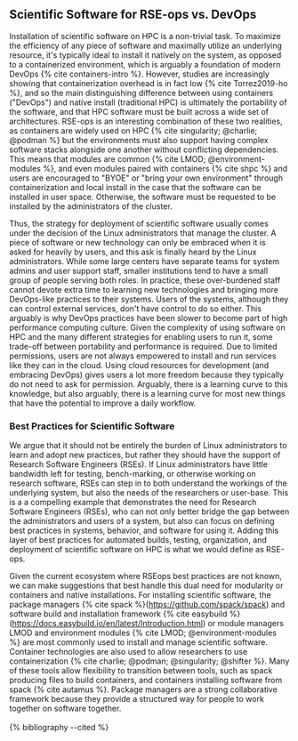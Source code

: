 ## Scientific Software for RSE-ops vs. DevOps

Installation of scientific software on HPC is a non-trivial task. To
maximize the efficiency of any piece of software and maximally utilize
an underlying resource, it's typically ideal to install it natively on
the system, as opposed to a containerized environment, which is arguably
a foundation of modern DevOps {% cite containers-intro %}. However, studies are
increasingly showing that containerization overhead is in fact low
{% cite Torrez2019-ho %}, and so the main distinguishing difference between
using containers ("DevOps") and native install (traditional HPC) is
ultimately the portability of the software, and that HPC software must
be built across a wide set of architectures. RSE-ops is an interesting
combination of these two realities, as containers are widely used on HPC
{% cite singularity; @charlie; @podman %} but the environments must also support
having complex software stacks alongside one another without conflicting
dependencies. This means that modules are common
{% cite LMOD; @environment-modules %}, and even modules paired with containers
{% cite shpc %} and users are encouraged to "BYOE" or "bring your own
environment" through containerization and local install in the case
that the software can be installed in user space. Otherwise, the
software must be requested to be installed by the administrators of the
cluster.

Thus, the strategy for deployment of scientific software usually comes
under the decision of the Linux administrators that manage the cluster.
A piece of software or new technology can only be embraced when it is
asked for heavily by users, and this ask is finally heard by the Linux
administrators. While some large centers have separate teams for system
admins and user support staff, smaller institutions tend to have a small
group of people serving both roles. In practice, these over-burdened
staff cannot devote extra time to learning new technologies and bringing
more DevOps-like practices to their systems. Users of the systems,
although they can control external services, don't have control to do so
either. This arguably is why DevOps practices have been slower to become
part of high performance computing culture. Given the complexity of
using software on HPC and the many different strategies for enabling
users to run it, some trade-off between portability and performance is
required. Due to limited permissions, users are not always empowered to
install and run services like they can in the cloud. Using cloud
resources for development (and embracing DevOps) gives users a lot more
freedom because they typically do not need to ask for permission.
Arguably, there is a learning curve to this knowledge, but also
arguably, there is a learning curve for most new things that have the
potential to improve a daily workflow.

### Best Practices for Scientific Software

We argue that it should not be entirely the burden of Linux
administrators to learn and adopt new practices, but rather they should
have the support of Research Software Engineers (RSEs). If Linux
administrators have little bandwidth left for testing, bench-marking, or
otherwise working on research software, RSEs can step in to both
understand the workings of the underlying system, but also the needs of
the researchers or user-base. This is a a compelling example that
demonstrates the need for Research Software Engineers (RSEs), who can
not only better bridge the gap between the administrators and users of a
system, but also can focus on defining best practices in systems,
behavior, and software for using it. Adding this layer of best practices
for automated builds, testing, organization, and deployment of
scientific software on HPC is what we would define as RSE-ops.

Given the current ecosystem where RSEops best practices are not known,
we can make suggestions that best handle this dual need for modularity
or containers and native installations. For installing scientific
software, the package managers {% cite spack %}(https://github.com/spack/spack)
and software build and installation framework
{% cite easybuild %}(https://docs.easybuild.io/en/latest/Introduction.html) or
module managers LMOD and environment modules
{% cite LMOD; @environment-modules %} are most commonly used to install and
manage scientific software. Container technologies are also used to
allow researchers to use containerization
{% cite charlie; @podman; @singularity; @shifter %}. Many of these tools allow
flexibility to transition between tools, such as spack producing files
to build containers, and containers installing software from spack
{% cite autamus %}. Package managers are a strong collaborative framework
because they provide a structured way for people to work together on
software together.
<br><br>
{% bibliography --cited %}